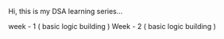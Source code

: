 Hi, this is my DSA learning series...

week - 1 ( basic logic building )
Week - 2 ( basic logic building )